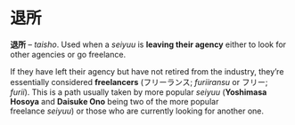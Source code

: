 # 退所

**退所** – *taisho*. Used when a *seiyuu* is **leaving their agency** either to look for other agencies or go freelance.

If they have left their agency but have not retired from the industry, they’re essentially considered **freelancers** (フリーランス; *furiiransu* or フリー; *furii*). This is a path usually taken by more popular *seiyuu* (**Yoshimasa Hosoya** and **Daisuke Ono** being two of the more popular freelance *seiyuu*) or those who are currently looking for another one.
